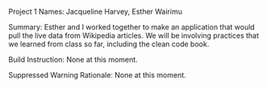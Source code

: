 Project 1 Names: Jacqueline Harvey, Esther Wairimu

Summary: Esther and I worked together to make an application that would pull the live data from Wikipedia articles. We will be involving practices that we learned from class so far, including the clean code book.

Build Instruction: None at this moment.

Suppressed Warning Rationale: None at this moment.
